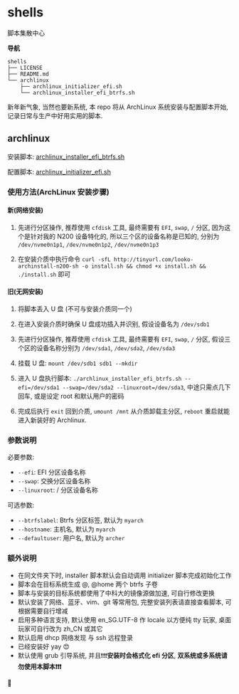 # shells

脚本集散中心

**导航**
```
shells
├── LICENSE
├── README.md
└── archlinux
    ├── archlinux_initializer_efi.sh
    └── archlinux_installer_efi_btrfs.sh
```

新年新气象, 当然也要新系统, 本 repo 将从 ArchLinux 系统安装与配置脚本开始, 记录日常与生产中好用实用的脚本.

## archlinux

安装脚本: [archlinux_installer_efi_btrfs.sh](./archlinux/archlinux_installer_efi_btrfs.sh)

配置脚本: [archlinux_initializer_efi.sh](./archlinux/archlinux_initializer_efi.sh)

### 使用方法(ArchLinux 安装步骤)

#### 新(网络安装)

1. 先进行分区操作, 推荐使用 ``cfdisk`` 工具, 最终需要有 ``EFI``, ``swap``, ``/`` 分区, 因为这个是针对我的 N200 设备特化的, 所以三个区的设备名称是已知的, 分别为 ``/dev/nvme0n1p1``, ``/dev/nvme0n1p2``, ``/dev/nvme0n1p3``

2. 在安装介质中执行命令 ``curl -sfL http://tinyurl.com/looko-archinstall-n200-sh -o install.sh && chmod +x install.sh && ./install.sh`` 即可 

#### 旧(无网安装)

1. 将脚本丢入 U 盘 (不可与安装介质同一个)

2. 在进入安装介质时确保 U 盘成功插入并识别, 假设设备名为 ``/dev/sdb1``

3. 先进行分区操作, 推荐使用 ``cfdisk`` 工具, 最终需要有 ``EFI``, ``swap``, ``/`` 分区, 假设三个区的设备名称分别为 ``/dev/sda1``, ``/dev/sda2``, ``/dev/sda3``

4. 挂载 U 盘: ``mount /dev/sdb1 sdb1 --mkdir``

5. 进入 U 盘执行脚本: ``./archlinux_installer_efi_btrfs.sh --efi=/dev/sda1 --swap=/dev/sda2 --linuxroot=/dev/sda3``, 中途只需点几下回车, 或是设定 root 和默认用户的密码

6. 完成后执行 ``exit`` 回到介质, ``umount /mnt`` 从介质卸载主分区, ``reboot`` 重启就能进入新装好的 Archlinux.

### 参数说明

必要参数:

* ``--efi``: EFI 分区设备名称
* ``--swap``: 交换分区设备名称
* ``--linuxroot``: / 分区设备名称

可选参数:

* ``--btrfslabel``: Btrfs 分区标签, 默认为 ``myarch``
* ``--hostname``: 主机名, 默认为 ``myarch``
* ``--defaultuser``: 用户名, 默认为 ``archer``

### 额外说明

* 在同文件夹下时, installer 脚本默认会自动调用 initializer 脚本完成初始化工作
* 脚本会在目标系统生成 @, @home 两个 btrfs 子卷
* 脚本与安装的目标系统都使用了中科大的镜像源做加速, 可自行修改更换
* 默认安装了网络、蓝牙、vim、git 等常用包, 完整安装列表请直接查看脚本, 可根据需要自行增减
* 启用多种语言支持, 默认使用 en_SG.UTF-8 作 locale 以方便纯 tty 玩家, 桌面玩家可自行改为 zh_CN 或其它
* 默认启用 dhcp 网络发现 与 ssh 远程登录
* 已经安装好 yay 😍
* 默认使用 grub 引导系统, 并且❗❗❗**安装时会格式化 efi 分区**, **双系统或多系统请勿使用本脚本❗❗❗**

💯
